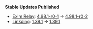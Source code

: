 **Stable Updates Published**

* [Exim Relay](https://github.com/devture/exim-relay): [4.98.1-r0-1](https://github.com/devture/exim-relay/releases/tag/4.98.1-r0-1) -> [4.98.1-r0-2](https://github.com/devture/exim-relay/releases/tag/4.98.1-r0-2)
* [Linkding](https://github.com/sissbruecker/linkding): [1.38.1](https://github.com/sissbruecker/linkding/releases/tag/v1.38.1) -> [1.39.1](https://github.com/sissbruecker/linkding/releases/tag/v1.39.1)
